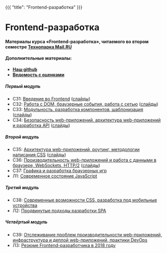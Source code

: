 {{{
	"title": "Frontend-разработка"
}}}

# Frontend-разработка

#### __Материалы курса «Frontend-разработка», читаемого во втором семестре [Технопарка Mail.RU](https://park.mail.ru/blog/view/12/)__

#### Дополнительные материалы:

- __[Наш github](https://github.com/frontend-park-mail-ru)__
- __[Ведомость с оценками](https://goo.gl/czCsnc)__


##### Первый модуль

- СЗ1: [Введение во Frontend](/module/1/lesson/1) ([слайды](/slides/s1))
- СЗ2: [Работа с DOM, браузерные события, работа с сетью](/module/1/lesson/2) ([слайды](/slides/s2))
- СЗ3: [Модульность, разработка компонентов, шаблонизация](/module/1/lesson/3) ([слайды](/slides/s3))
- СЗ4: [Безопасность web-приложений, архитектура web-приложений и разработка API](/module/1/lesson/4) ([слайды](/slides/s4))
  
##### Второй модуль

- СЗ5: [Архитектура web-приложений, роутинг, методологии написания CSS](/module/2/lesson/1) ([слайды](/slides/s5))
- СЗ6: [Производительность web-приложений и работа с данными в браузере, WebSockets, HTTP/2](/module/2/lesson/2) ([слайды](/slides/s6))
- СЗ7: [Графика и разработка браузерных игр](/module/2/lesson/3)
- Л1: [Современное состояние JavaScript](/module/2/lesson/4)
  
##### Третий модуль

- СЗ8: [Современные возможности CSS, разработка под мобильные устройства](/module/3/lesson/1)
- Л2: [Продвинутые подходы разработки SPA](/module/3/lesson/2)
  
##### Четвёртый модуль

- СЗ9: [Отслеживание проблем производительности web-приложений, инфраструктура и деплой web-приложений, практики DevOps](/module/4/lesson/1)
- Л3: [Резюме Frontend-разработчика в 2018 году](/module/4/lesson/2)
